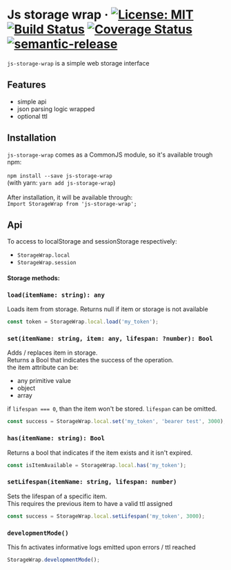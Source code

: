 # Js storage wrap &middot; [![License: MIT](https://img.shields.io/badge/License-MIT-blue.svg)](https://opensource.org/licenses/MIT) [![Build Status](https://travis-ci.org/asulta/js-storage-wrap.svg?branch=master)](https://travis-ci.org/asulta/js-storage-wrap) [![Coverage Status](https://coveralls.io/repos/github/asulta/js-storage-wrap/badge.svg?branch=master)](https://coveralls.io/github/asulta/js-storage-wrap?branch=master) [![semantic-release](https://img.shields.io/badge/%20%20%F0%9F%93%A6%F0%9F%9A%80-semantic--release-e10079.svg)](https://github.com/semantic-release/semantic-release)


`js-storage-wrap` is a simple web storage interface


## Features
- simple api
- json parsing logic wrapped
- optional ttl


## Installation
`js-storage-wrap` comes as a CommonJS module, so it's available trough npm:\
\
`npm install --save js-storage-wrap`\
(with yarn: `yarn add js-storage-wrap`)\
\
After installation, it will be available through:\
`Import StorageWrap from 'js-storage-wrap';`

## Api
To access to localStorage and sessionStorage respectively:
- `StorageWrap.local`
- `StorageWrap.session`

#### Storage methods: 
### `load(itemName: string): any`
Loads item from storage. Returns null if item or storage is not available
```javascript
const token = StorageWrap.local.load('my_token');
```
### `set(itemName: string, item: any, lifespan: ?number): Bool`
Adds / replaces item in storage.\
Returns a Bool that indicates the success of the operation.\
the item attribute can be: 
- any primitive value
- object
- array

if `lifespan === 0`, than the item won't be stored. `lifespan` can be omitted.
```javascript
const success = StorageWrap.local.set('my_token', 'bearer test', 3000); // expires after 3 seconds
```
### `has(itemName: string): Bool`
Returns a bool that indicates if the item exists and it isn't expired.
```javascript
const isItemAvailable = StorageWrap.local.has('my_token');
```

### `setLifespan(itemName: string, lifespan: number)`
Sets the lifespan of a specific item.\
This requires the previous item to have a valid ttl assigned
```javascript
const success = StorageWrap.local.setLifespan('my_token', 3000);
```

### `developmentMode()`
This fn activates informative logs emitted upon errors / ttl reached
```javascript
StorageWrap.developmentMode();
```

